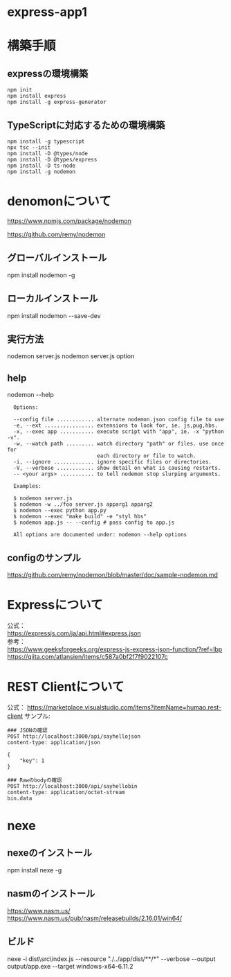 # express-app1

# 構築手順

## expressの環境構築
```
npm init
npm install express
npm install -g express-generator
```

## TypeScriptに対応するための環境構築
```
npm install -g typescript
npx tsc --init
npm install -D @types/node   
npm install -D @types/express
npm install -D ts-node
npm install -g nodemon
```


# denomonについて
https://www.npmjs.com/package/nodemon

https://github.com/remy/nodemon

## グローバルインストール
npm install nodemon -g
## ローカルインストール
npm install nodemon --save-dev
## 実行方法
nodemon server.js 
nodemon server.js option
## help
nodemon --help
```
  Options:

  --config file ............ alternate nodemon.json config file to use
  -e, --ext ................ extensions to look for, ie. js,pug,hbs.
  -x, --exec app ........... execute script with "app", ie. -x "python -v".
  -w, --watch path ......... watch directory "path" or files. use once for
                             each directory or file to watch.
  -i, --ignore ............. ignore specific files or directories.
  -V, --verbose ............ show detail on what is causing restarts.
  -- <your args> ........... to tell nodemon stop slurping arguments.
```

```
  Examples:

  $ nodemon server.js
  $ nodemon -w ../foo server.js apparg1 apparg2
  $ nodemon --exec python app.py
  $ nodemon --exec "make build" -e "styl hbs"
  $ nodemon app.js -- --config # pass config to app.js

  All options are documented under: nodemon --help options
```

## configのサンプル
https://github.com/remy/nodemon/blob/master/doc/sample-nodemon.md


# Expressについて  
公式：  
  https://expressjs.com/ja/api.html#express.json  
参考：  
  https://www.geeksforgeeks.org/express-js-express-json-function/?ref=lbp  
  https://qiita.com/atlansien/items/c587a0bf2f7f9022107c  


# REST Clientについて
公式：
  https://marketplace.visualstudio.com/items?itemName=humao.rest-client
サンプル:
```
### JSONの確認
POST http://localhost:3000/api/sayhellojson
content-type: application/json

{
    "key": 1
}

### Rawのbodyの確認
POST http://localhost:3000/api/sayhellobin
content-type: application/octet-stream
bin.data

```
# nexe
## nexeのインストール
npm install nexe -g

## nasmのインストール
https://www.nasm.us/
https://www.nasm.us/pub/nasm/releasebuilds/2.16.01/win64/

## ビルド
nexe -i dist\src\index.js --resource "./../app/dist/**/*" --verbose --output output/app.exe --target windows-x64-6.11.2